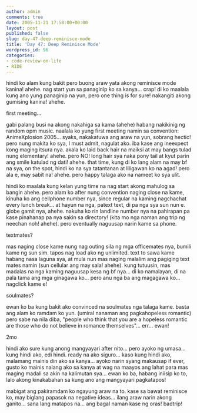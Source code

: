 ```yaml
---
author: admin
comments: true
date: 2005-11-21 17:58:00+00:00
layout: post
published: false
slug: day-47-deep-reminisce-mode
title: 'Day 47: Deep Reminisce Mode'
wordpress_id: 96
categories:
- code-review-on-life
- RIDE
---
```


hindi ko alam kung bakit pero buong araw yata akong reminisce mode kanina! ahehe. nag start yun sa panaginip ko sa kanya... crap! di ko maalala kung ano yung panaginip na yun, pero one thing is for sure! nakangiti akong gumising kanina! ahehe.

first meeting...

gabi palang busi na akong nakahiga sa kama (ahehe) habang nakikinig ng random opm music. naalala ko yung first meeting namin sa convention: AnimeXplosion 2005... syaks, nakakatuwa ang araw na yun, sobrang hectic! pero nung makita ko sya, I must admit, nagulat ako. iba kase ang ineexpect kong maging itsura nya. akala ko laid back hair na maiksi at may bangs tulad nung elementary! ahehe. pero NO! long hair sya naka pony tail at kyut parin ang smile katulad ng dati! ahehe. that time, kung di ko lang alam na may bf na sya, on the spot, hindi ko na sya tatantanan at liligawan ko na agad! pero ala e, may sabit na! ahehe. pero happy talaga ako na nameet ko sya ulit.

hindi ko maalala kung kelan yung time na nag start akong mahulog sa bangin ahehe. pero alam ko after nung convention naging close na kame, kinuha ko ang cellphone number nya, since regular na kaming nagchachat every lunch break... at hayun na nga, patext text, di pa nga sya sun nun e. globe gamit nya, ahehe. nakuha ko rin landline number nya na pahirapan pa kase pinahanap pa nya sakin sa directory! (kita mo nga naman ang trip ng neechan noh! ahehe). pero eventually naguusap narin kame sa phone.

textmates?

mas naging close kame nung nag outing sila ng mga officemates nya, bumili kame ng sun sim. tapos nag load ako ng unlimited. text to sawa kame habang nasa laguna sya, at mula nun mas naging malalim ang pagiging text mates namin (sun cellular ang may sala! ahehe). kung tutuusin, mas madalas na nga kaming naguusap kesa ng bf nya... di ko namalayan, di na pala tama ang mga ginagawa ko... pero anu nga ba ang magagawa ko... nagclick kame e!

soulmates?

ewan ko ba kung bakit ako convinced na soulmates nga talaga kame. basta ang alam ko ramdam ko yun. (umiral nanaman ang pagkahopeless romantic) pero sabe na nila diba, "people who think that you are a hopeless romantic are those who do not believe in romance themselves"... err... ewan!

2mo

hindi ako sure kung anong mangyayari after nito... pero ayoko ng umasa... kung hindi ako, edi hindi. ready na ako siguro... kaso kung hindi ako, malamang mainis din ako sa kanya... ayoko narin syang makausap if ever, gusto ko mainis nalang ako sa kanya at wag na maayos ang lahat para mas maging madali sa akin na kalimutan sya... ewan ko ba, habang iniisip ko to, lalo akong kinakabahan sa kung ano ang mangyayari pagkatapos!

mabigat ang pakiramdam ko ngayung araw na to. kase sa bawat reminisce ko, may biglang papasok na negative ideas... ilang araw narin akong ganito... sana lang matapos na... ang bagal naman kase ng oras! badtrip!
